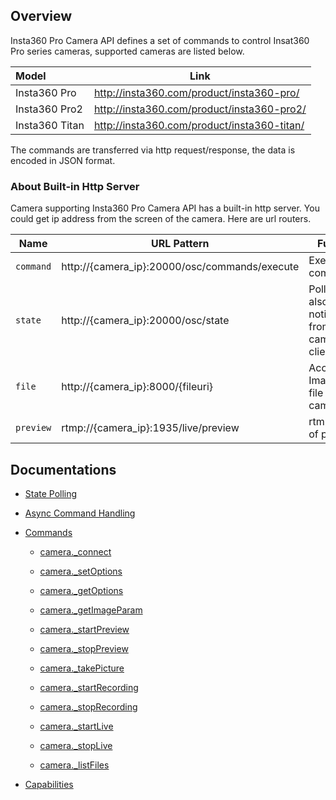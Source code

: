 ## Overview

Insta360 Pro Camera API defines a set of commands to control Insat360 Pro series cameras, supported cameras are listed below.

| Model          | Link                                        |
| :------------- | ------------------------------------------- |
| Insta360 Pro   | http://insta360.com/product/insta360-pro/   |
| Insta360 Pro2  | http://insta360.com/product/insta360-pro2/  |
| Insta360 Titan | http://insta360.com/product/insta360-titan/ |

The commands are transferred via http request/response, the data is encoded in JSON format.

### About Built-in Http Server

Camera supporting Insta360 Pro Camera API has a built-in http server.  You could get ip address from the screen of the camera. Here are url routers. 

| Name | URL Pattern                                   | Function                                                |
| --------------------------------------------- | ------------------------------------------------------- | --------------------------------------------- |
| `command` | http://{camera_ip}:20000/osc/commands/execute | Execute commands                                       |
| `state` | http://{camera_ip}:20000/osc/state            | Poll state, also for notification from camera to client |
| `file` | http://{camera_ip}:8000/{fileuri} | Access Image/Video file from camera |
| `preview` | rtmp://{camera_ip}:1935/live/preview | rtmp stream of preview |



## Documentations

+ [State Polling](state_polling.md)

+ [Async Command Handling](async_command_handling.md) 

+ [Commands](commands/overview.md)

  + [camera._connect](commands/connect_cmd.md)

  + [camera._setOptions](commands/set_options_cmd.md)

  + [camera._getOptions](commands/get_options_cmd.md)

  + [camera._getImageParam](commands/get_image_param_cmd.md)

  + [camera._startPreview](commands/start_preview_cmd.md)

  + [camera._stopPreview](commands/stop_preview_cmd.md)

  + [camera._takePicture](commands/take_picture_cmd.md)

  + [camera._startRecording](commands/start_record_cmd.md)

  + [camera._stopRecording](commands/stop_record_cmd.md)

  + [camera._startLive](commands/start_live_cmd.md)

  + [camera._stopLive](commands/stop_live_cmd.md)

  + [camera._listFiles](commands/list_files.md)
+ [Capabilities](capabilities.md)
